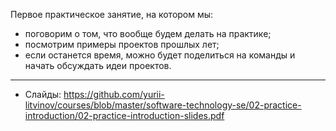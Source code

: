 Первое практическое занятие, на котором мы:
- поговорим о том, что вообще будем делать на практике;
- посмотрим примеры проектов прошлых лет;
- если останется время, можно будет поделиться на команды и начать обсуждать идеи проектов.

---

- Слайды: https://github.com/yurii-litvinov/courses/blob/master/software-technology-se/02-practice-introduction/02-practice-introduction-slides.pdf